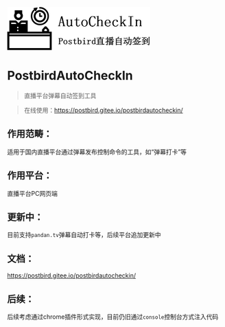 
![logo](./images/logoko.png)

# PostbirdAutoCheckIn

> 直播平台弹幕自动签到工具

> 在线使用：https://postbird.gitee.io/postbirdautocheckin/

## 作用范畴：

适用于国内直播平台通过弹幕发布控制命令的工具，如“弹幕打卡”等

## 作用平台：

直播平台PC网页端

## 更新中：

目前支持`pandan.tv`弹幕自动打卡等，后续平台追加更新中

## 文档：

https://postbird.gitee.io/postbirdautocheckin/

## 后续：

后续考虑通过chrome插件形式实现，目前仍旧通过`console`控制台方式注入代码

